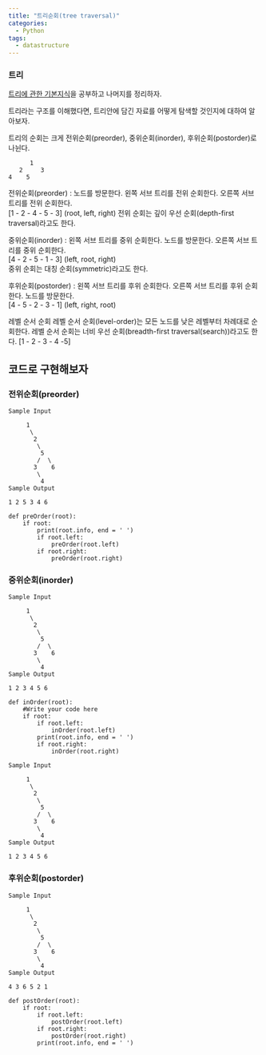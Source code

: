 ```yaml
---
title: "트리순회(tree traversal)"
categories:
  - Python
tags:
  - datastructure
---
```


### 트리
[트리에 관한 기본지식](https://monsieursongsong.tistory.com/6)을 공부하고 나머지를 정리하자.

트리라는 구조를 이해했다면, 트리안에 담긴 자료를 어떻게 탐색할 것인지에 대하여 알아보자.  

트리의 순회는 크게 전위순회(preorder), 중위순회(inorder), 후위순회(postorder)로 나뉜다.


          1
       2     3
    4    5

전위순회(preorder) : 노드를 방문한다. 왼쪽 서브 트리를 전위 순회한다. 오른쪽 서브 트리를 전위 순회한다.  
[1 - 2 - 4 - 5 - 3]  (root, left, right)
전위 순회는 깊이 우선 순회(depth-first traversal)라고도 한다.

중위순회(inorder) : 왼쪽 서브 트리를 중위 순회한다. 노드를 방문한다. 오른쪽 서브 트리를 중위 순회한다.  
[4 - 2 - 5 - 1 - 3] (left, root, right)  
중위 순회는 대칭 순회(symmetric)라고도 한다.

후위순회(postorder) : 왼쪽 서브 트리를 후위 순회한다. 오른쪽 서브 트리를 후위 순회한다. 노드를 방문한다.   
[4 - 5 - 2 - 3 - 1] (left, right, root)

레벨 순서 순회
레벨 순서 순회(level-order)는 모든 노드를 낮은 레벨부터 차례대로 순회한다. 레벨 순서 순회는 너비 우선 순회(breadth-first traversal(search))라고도 한다.
[1 - 2 - 3 - 4 -5]

## 코드로 구현해보자
### 전위순회(preorder)
```
Sample Input

     1
      \
       2
        \
         5
        /  \
       3    6
        \
         4  
Sample Output

1 2 5 3 4 6
```
```
def preOrder(root):
    if root:
        print(root.info, end = ' ')
        if root.left:
            preOrder(root.left)
        if root.right:
            preOrder(root.right)
```
### 중위순회(inorder)
```
Sample Input

     1
      \
       2
        \
         5
        /  \
       3    6
        \
         4  
Sample Output

1 2 3 4 5 6
```
```
def inOrder(root):
    #Write your code here
    if root:
        if root.left:
            inOrder(root.left)
        print(root.info, end = ' ')
        if root.right:
            inOrder(root.right)
```
```
Sample Input

     1
      \
       2
        \
         5
        /  \
       3    6
        \
         4  
Sample Output

1 2 3 4 5 6
```
### 후위순회(postorder)
```
Sample Input

     1
      \
       2
        \
         5
        /  \
       3    6
        \
         4
Sample Output

4 3 6 5 2 1
```
```
def postOrder(root):
    if root:
        if root.left:
            postOrder(root.left)
        if root.right:
            postOrder(root.right)
        print(root.info, end = ' ')
```
